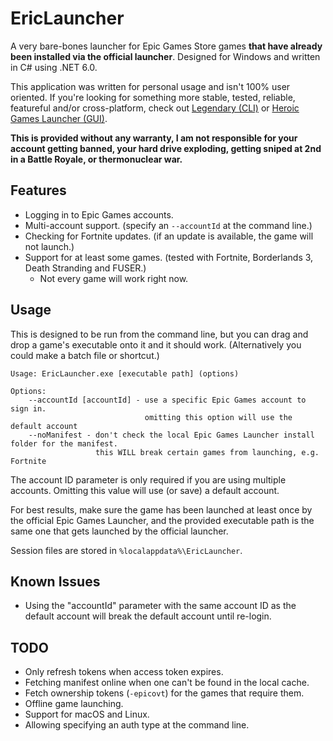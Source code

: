 # EricLauncher

A very bare-bones launcher for Epic Games Store games **that have already been installed via the official launcher**. Designed for Windows and written in C# using .NET 6.0.

This application was written for personal usage and isn't 100% user oriented. If you're looking for something more stable, tested, reliable, featureful and/or cross-platform, check out [Legendary (CLI)](https://github.com/derrod/legendary) or [Heroic Games Launcher (GUI)](https://github.com/Heroic-Games-Launcher/HeroicGamesLauncher).

**This is provided without any warranty, I am not responsible for your account getting banned, your hard drive exploding, getting sniped at 2nd in a Battle Royale, or thermonuclear war.**

## Features

- Logging in to Epic Games accounts.
- Multi-account support. (specify an `--accountId` at the command line.)
- Checking for Fortnite updates. (if an update is available, the game will not launch.)
- Support for at least some games. (tested with Fortnite, Borderlands 3, Death Stranding and FUSER.)
    - Not every game will work right now.

## Usage

This is designed to be run from the command line, but you can drag and drop a game's executable onto it and it should work. (Alternatively you could make a batch file or shortcut.)

```
Usage: EricLauncher.exe [executable path] (options)

Options:
    --accountId [accountId] - use a specific Epic Games account to sign in.
                              omitting this option will use the default account
    --noManifest - don't check the local Epic Games Launcher install folder for the manifest.
                   this WILL break certain games from launching, e.g. Fortnite
```

The account ID parameter is only required if you are using multiple accounts. Omitting this value will use (or save) a default account.

For best results, make sure the game has been launched at least once by the official Epic Games Launcher, and the provided executable path is the same one that gets launched by the official launcher.

Session files are stored in `%localappdata%\EricLauncher`.

## Known Issues

- Using the "accountId" parameter with the same account ID as the default account will break the default account until re-login.

## TODO

- Only refresh tokens when access token expires.
- Fetching manifest online when one can't be found in the local cache.
- Fetch ownership tokens (`-epicovt`) for the games that require them.
- Offline game launching.
- Support for macOS and Linux.
- Allowing specifying an auth type at the command line.
